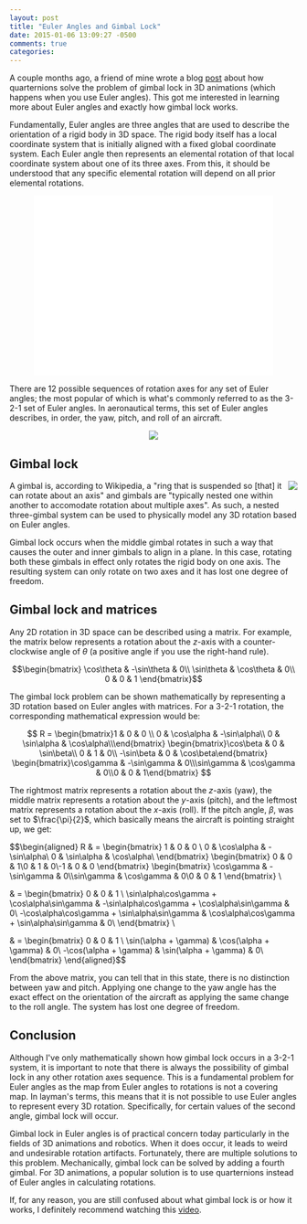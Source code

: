```yaml
---
layout: post
title: "Euler Angles and Gimbal Lock"
date: 2015-01-06 13:09:27 -0500
comments: true
categories: 
---
```


A couple months ago, a friend of mine wrote a blog [post](http://luckytoilet.wordpress.com/2014/11/24/visualizing-quaternions-with-unity/) about how quarternions solve the problem of gimbal lock in 3D animations (which happens when you use Euler angles). This got me interested in learning more about Euler angles and exactly how gimbal lock works.

Fundamentally, Euler angles are three angles that are used to describe the orientation of a rigid body in 3D space. The rigid body itself has a local coordinate system that is initially aligned with a fixed global coordinate system. Each Euler angle then represents an elemental rotation of that local coordinate system about one of its three axes. From this, it should be understood that any specific elemental rotation will depend on all prior elemental rotations.

<div style="text-align: center">
    <iframe width="420" height="315" src="//www.youtube.com/embed/Quvb54gttUg" frameborder="0" allowfullscreen></iframe> 
</div>

There are 12 possible sequences of rotation axes for any set of Euler angles; the most popular of which is what's commonly referred to as the 3-2-1 set of Euler angles. In aeronautical terms, this set of Euler angles describes, in order, the yaw, pitch, and roll of an aircraft.

<div style="text-align: center">
    <img src="http://www.allstar.fiu.edu/aero/images/pic5-1.gif">
</div>

## Gimbal lock

<img align="right" src="http://upload.wikimedia.org/wikipedia/commons/d/d5/Gyroscope_operation.gif">

A gimbal is, according to Wikipedia, a "ring that is suspended so [that] it can rotate about an axis" and gimbals are "typically nested one within another to accomodate rotation about multiple axes". As such, a nested three-gimbal system can be used to physically model any 3D rotation based on Euler angles.

Gimbal lock occurs when the middle gimbal rotates in such a way that causes the outer and inner gimbals to align in a plane. In this case, rotating both these gimbals in effect only rotates the rigid body on one axis. The resulting system can only rotate on two axes and it has lost one degree of freedom.

## Gimbal lock and matrices

Any 2D rotation in 3D space can be described using a matrix. For example, the matrix below represents a rotation about the $z$-axis with a counter-clockwise angle of $\theta$ (a positive angle if you use the right-hand rule).

$$\begin{bmatrix}
\cos\theta & -\sin\theta & 0\\
\sin\theta & \cos\theta & 0\\
0 & 0 & 1
\end{bmatrix}$$

The gimbal lock problem can be shown mathematically by representing a 3D rotation based on Euler angles with matrices. For a 3-2-1 rotation, the corresponding mathematical expression would be:

$$
R = 
\begin{bmatrix}1 & 0 & 0 \\ 0 & \cos\alpha & -\sin\alpha\\ 0 & \sin\alpha & \cos\alpha\\\end{bmatrix}
\begin{bmatrix}\cos\beta & 0 & \sin\beta\\ 0 & 1 & 0\\ -\sin\beta & 0 & \cos\beta\end{bmatrix}
\begin{bmatrix}\cos\gamma & -\sin\gamma & 0\\\sin\gamma & \cos\gamma & 0\\0 & 0 & 1\end{bmatrix}
$$

The rightmost matrix represents a rotation about the $z$-axis (yaw), the middle matrix represents a rotation about the $y$-axis (pitch), and the leftmost matrix represents a rotation about the $x$-axis (roll). If the pitch angle, $\beta$, was set to $\frac{\pi}{2}$, which basically means the aircraft is pointing straight up, we get:

$$\begin{aligned}
R & = 
\begin{bmatrix}
1 & 0 & 0 \\ 0 & \cos\alpha & -\sin\alpha\\ 0 & \sin\alpha & \cos\alpha\\
\end{bmatrix}
\begin{bmatrix}
0 & 0 & 1\\0 & 1 & 0\\-1 & 0 & 0
\end{bmatrix}
\begin{bmatrix}
\cos\gamma & -\sin\gamma & 0\\\sin\gamma & \cos\gamma & 0\\0 & 0 & 1
\end{bmatrix} \\

& =
\begin{bmatrix}
0 & 0 & 1 \\ \sin\alpha\cos\gamma + \cos\alpha\sin\gamma & -\sin\alpha\cos\gamma + \cos\alpha\sin\gamma & 0\\ -\cos\alpha\cos\gamma + \sin\alpha\sin\gamma & \cos\alpha\cos\gamma + \sin\alpha\sin\gamma & 0\\
\end{bmatrix} \\

& = 
\begin{bmatrix}
0 & 0 & 1 \\ \sin(\alpha + \gamma) & \cos(\alpha + \gamma) & 0\\ -\cos(\alpha + \gamma) & \sin(\alpha + \gamma) & 0\\
\end{bmatrix}
\end{aligned}$$

From the above matrix, you can tell that in this state, there is no distinction between yaw and pitch. Applying one change to the yaw angle has the exact effect on the orientation of the aircraft as applying the same change to the roll angle. The system has lost one degree of freedom.

## Conclusion

Although I've only mathematically shown how gimbal lock occurs in a 3-2-1 system, it is important to note that there is always the possibility of gimbal lock in any other rotation axes sequence. This is a fundamental problem for Euler angles as the map from Euler angles to rotations is not a covering map. In layman's terms, this means that it is not possible to use Euler angles to represent every 3D rotation. Specifically, for certain values of the second angle, gimbal lock will occur.

Gimbal lock in Euler angles is of practical concern today particularly in the fields of 3D animations and robotics. When it does occur, it leads to weird and undesirable rotation artifacts. Fortunately, there are multiple solutions to this problem. Mechanically, gimbal lock can be solved by adding a fourth gimbal. For 3D animations, a popular solution is to use quarternions instead of Euler angles in calculating rotations.

If, for any reason, you are still confused about what gimbal lock is or how it works, I definitely recommend watching this [video](https://www.youtube.com/watch?v=zc8b2Jo7mno).